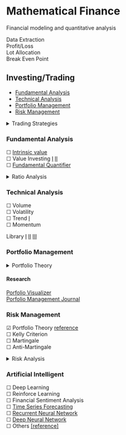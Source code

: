 # Mathematical Finance
 Financial modeling and quantitative analysis 

Data Extraction  
Profit/Loss  
Lot Allocation  
Break Even Point  

## Investing/Trading

* [Fundamental Analysis](#fundamental-analysis)
* [Technical Analysis](#technical-analysis)
* [Portfolio Management](#portfolio-management)
* [Risk Management](#risk-management)

<details>
<summary>Trading Strategies</summary>

- Scalping
- Day Trading
- Swing Trading
  - Turtle Trading
- Trend-following
- Position Trading
- Breakout Trading
- Trading a Reversal
- Momentum Trading
- Trend Trading
- [Options Trading](#option-trading)
- Futures Trading
- Algorithmic Trading 
- [Macro Trading](https://www.macrotrends.net/)
- Value Investing
- [Statistical Arbitrage](https://github.com/JerBouma/AlgorithmicTrading)
- Arbitrage Opportunities
- Index Fund Rebalancing
- Mathematical Model-based Strategies
- Trading Range (Mean Reversion)
- End-of-day trading strategy
- Trading the News
- Trading the Signals Social Trading
- Performance Analysis
- Quantitative Analysis

#### Option Trading

<details>
<summary>Option Strategies</summary>

- Long Call
- Long Put
- Short Call
- Short Put
- Covered Call
- Married Put
- Bull Call Spread
- Bear Call Spread
- Bull Put Spread
- Bear Put Spread
- Call Backspread
- Long Straddle
- Short Straddle
- Long Strangle
- Short Strangle
- Iron Condor
- Iron Butterfly
- Long Calendar Spread with Calls
- Long Calendar Spread with Put
- Long Butterfly with Calls
- Long Butterfly with Put
- Protective Collar

</details>
</details>

### Fundamental Analysis

☐ [Intrinsic value](https://github.com/JamesPNacino/Fundamental-Stock-Analysis-Intrinsic-Value)  
☐ Value Investing [I](https://github.com/VincentTatan/ValueInvesting) [II](https://github.com/daxm/fmpsdk)  
☐ [Fundamental Quantifier](https://github.com/JerBouma/AlgorithmicTrading)

<details>
<summary>Ratio Analysis</summary>

- **Liquidity Ratio**
  - Cash Ratio
  - Quick Ratio (acid test)
  - Current Ratio
  
- **Solvency Ratio**
  - Interest Coverage Ratio
  - Debt to Assets Ratio
  - Equity Ratio
  - Debt to Equity Ratio
  
- **Profitability Ratio**
  - Profit Margin
  - Return on Equity (ROE)
  - Return on Assets (ROA)
  
- **Leverage Ratio**
  - Debt Ratio
  - Debt to Equity Ratio (D/E)
  - Debt Service Coverage Ratio (DSCR)
  - Interest Coverage Ratio
  
- **Market Ratio**
  - Price-to-Earnings (P/E) Ratio
  - Price/Earning-to-Growth (PEG) Ratio
  - Price-to-Sales (P/S) Ratio
  - Price-to-Book (P/B) Ratio
  - Dividend Yield
  - Dividend Payout Ratio
  - Assets Turnover Ratio
  - Inventory Turnover Ratio
  - Receivables Turnover Ratio
  - Payables Turnover Ratio
  
- **Efficiency Ratio**
  - Account Receivable Turnover
  - Inventory Turnover
  - Accounts Payables Turnover
  - Working Capital Turnover
  - Fixed Assets Turnover
  - Total Asset Turnover
  
- **Coverage Ratio**
  - Interest Service Coverage Ratio
  - Debt Service Coverage Ratio
  - Total Cash Flow Coverage Ratio
  - Asset Coverage Ratio
  - Total Fixed Charge Coverage Ratio
  - Total Cash Flow Coverage Ratio
  
- **Market Prospect Ratio**
  - Price/Earnings (PE) Ratio
  - Earnings per Share
  - Book Value per Share
  - Market Value per Share
  - Dividend Yield
  - Market to Book Ratio

**DuPont Analysis**  
- Net Profit Margin
- Asset Turnover Ratio
- Financial Leverage
- Equity Multiplier

</details>

### Technical Analysis

☐ Volume  
☐ Volatility  
☐ Trend [I](https://github.com/alvarobartt/trendet)  
☐ Momentum

Library [I](https://github.com/bukosabino/ta) [II](https://github.com/twopirllc/pandas-ta)  [III](https://github.com/mrjbq7/ta-lib)

### Portfolio Management

<details>
<summary>Portfolio Theory</summary>

#### Portfolio Modeling
- Backtest Asset Allocation
- Backtest Portfolio Performance

#### Monte Carlo Simulation
- Monte Carlo Simulation
- Monte Carlo Simulation Using Forward Looking Capital Market Expectations
- Financial Goals Planning

#### Portfolio Optimization [I](https://github.com/robertmartin8/PyPortfolioOpt)
- Efficient Frontier 
- Resampled Efficient Frontier
- Mean Variance Optimization
- Risk Parity Optimization
- Constrained Optimization
- Portfolio Optimization Using Forward Looking Capital Market Expectations

#### Asset Analytics
- Assets Correlations
- Factor Regression Analysis

#### Timing Models
- Moving Averages
- Relative Strength
- Dual Momentum 
- Adaptive Allocation 
- Target Volatility

#### Portfolio Strategies

- Long-term Investment
- Short-term Investment
- All Weather Strategies
- Buy and Hold
- Defensive Stock Investing strategy
- Rebalanced Portfolio
- Value Investment
- Momentum Investment
- Core and Satellite
- The Dave Ramsey Portfolio
- Capital Asset Pricing Model (CAPM)
- Modern Portfolio Theory (MPT)
- Post-Modern Portfolio Theory (PMPT)
- Portfolio Allocation
- Portfolio Optimization
- Markowitz Portfolio Optimization Theory (1952)
- Minimum-Variance Portfolios (Global Minimum-variance Portfolio)
- Global Portfolio Optimization (The Black Litterman)
- Tactical Asset Allocation
- Constant-Weighting Asset Allocation
- Strategic Asset Allocation
- Dynamic Asset Allocation
- Insured Asset Allocation
- Integrated Asset Allocation
- ETFs Asset Allocation
- Bonds Asset Allocation
- Mutual Funds Asset Allocation
- Commodities Asset Allocation
- Portfolio Insurance
- Constant Proportion Portfolio Insurance (CPPI)
- Presidential Stock Portfolio
- Obama Stock Portfolio
- Trump Stock Portfolio

</details>

#### Research

[Porfolio Visualizer](https://www.portfoliovisualizer.com/)  
[Porfolio Management Journal](https://jpm.pm-research.com/)

### Risk Management

☑ Portfolio Theory [reference](https://github.com/RamonWill/portfolio-management-project)  
☐ Kelly Criterion  
☐ Martingale  
☐ Anti-Martingale
<details>
<summary>Risk Analysis</summary>

#### Measuring Return and Risk
- Expected Rate of Return
- Measuring the Risk
- Risk Aversion and Risk Premium
- Return and Risk at Porfolio Level
- Markowitz's Two-Asset Portfolo
- Lending and Borrowing at a Risk-Free Rate of Return
- Types of Risk
  - Trade Risk
  - Margin Risk
  - Market Risk
  - Liquidity Risk
  - Overnight Risk
  - Volatility Risk
  - Position Size Risk

#### Capital Asset Pricing Model (CAPM)
- The Financial Beta (b)
- The CAPM Equation
- The Security Market Line
- SML Swing by Risk Aversion

#### Value at Risk
- Conditional Value at Risk
- Historical VaR
- Linear Var
- Analytical VaR with Cornish-Fisher Expansion
- Monte Carlo Simulation VaR
- Volatility and Correlation Estimate
- Copula Correlations
- Extreme Value Theory VaR
- Operational Risk Modeling
-  Choice of the Time Horizon and of the Confidence Level
- Var Backtesting
- Christofferesen Test
- CVaR Backtesting
- Var/CVaR Model Selection

#### Risk-Return Optimization
- Economic Capital Allocation
- Regulatory Principles, the Standardized and Internal Model Approach

</details>

### Artificial Intelligent
☐ Deep Learning  
☐ Reinforce Learning  
☐ Financial Sentiment Analysis  
☐ [Time Series Forecasting](https://github.com/jinglescode/time-series-forecasting-tensorflowjs)  
☐ [Recurrent Neural Network](https://github.com/TatevKaren/recurrent-neural-network-pricing-model)  
☐ [Deep Neural Network](https://github.com/AlgoTraders/stock-analysis-engine)  
☐ Others [[reference]](https://github.com/firmai/financial-machine-learning)

